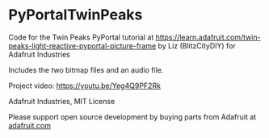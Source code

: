 # PyPortalTwinPeaks

Code for the Twin Peaks PyPortal tutorial at https://learn.adafruit.com/twin-peaks-light-reactive-pyportal-picture-frame
by Liz (BlitzCityDIY) for Adafruit Industries

Includes the two bitmap files and an audio file.

Project video: https://youtu.be/Yeg4Q9PF2Rk

Adafruit Industries, MIT License

Please support open source development by buying parts from Adafruit at [adafruit.com](https://www.adafruit.com/)
